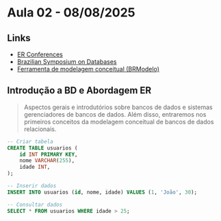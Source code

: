 # Aula 02 - 08/08/2025

## Links

- [ER Conferences](https://conceptualmodeling.org/ER_Conferences.html)
- [Brazilian Symposium on Databases](https://sbbd.org.br/)
- [Ferramenta de modelagem conceitual (BRModelo)](https://www.sis4.com/)

## Introdução a BD e Abordagem ER

> Aspectos gerais e introdutórios sobre bancos de dados e sistemas gerenciadores de bancos de dados. Além disso, entraremos nos primeiros conceitos da modelagem conceitual de bancos de dados relacionais.

```sql
-- Criar tabela
CREATE TABLE usuarios (
    id INT PRIMARY KEY,
    nome VARCHAR(255),
    idade INT,
);

-- Inserir dados
INSERT INTO usuarios (id, nome, idade) VALUES (1, 'João', 30);

-- Consultar dados
SELECT * FROM usuarios WHERE idade > 25;
```
